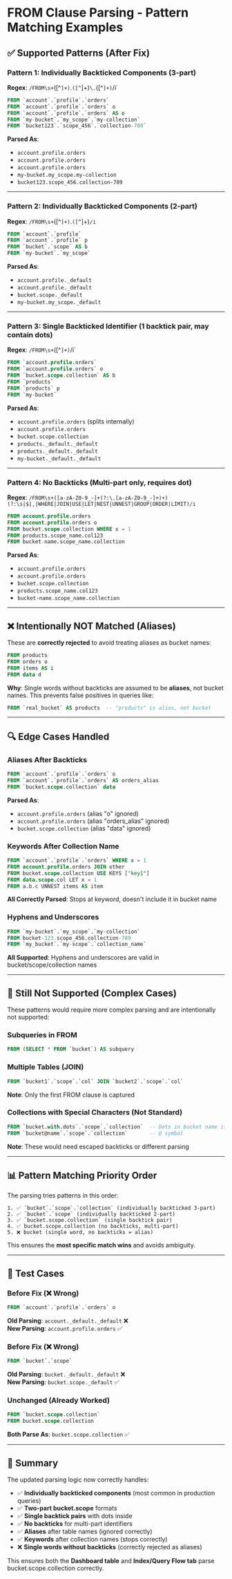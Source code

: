 # FROM Clause Parsing - Pattern Matching Examples

## ✅ Supported Patterns (After Fix)

### Pattern 1: Individually Backticked Components (3-part)
**Regex**: `/FROM\s+`([^`]+)`\.`([^`]+)`\.`([^`]+)`/i`

```sql
FROM `account`.`profile`.`orders`
FROM `account`.`profile`.`orders` o
FROM `account`.`profile`.`orders` AS o
FROM `my-bucket`.`my_scope`.`my-collection`
FROM `bucket123`.`scope_456`.`collection-789`
```
**Parsed As**:
- `account.profile.orders`
- `account.profile.orders`
- `account.profile.orders`
- `my-bucket.my_scope.my-collection`
- `bucket123.scope_456.collection-789`

---

### Pattern 2: Individually Backticked Components (2-part)
**Regex**: `/FROM\s+`([^`]+)`\.`([^`]+)`/i`

```sql
FROM `account`.`profile`
FROM `account`.`profile` p
FROM `bucket`.`scope` AS b
FROM `my-bucket`.`my_scope`
```
**Parsed As**:
- `account.profile._default`
- `account.profile._default`
- `bucket.scope._default`
- `my-bucket.my_scope._default`

---

### Pattern 3: Single Backticked Identifier (1 backtick pair, may contain dots)
**Regex**: `/FROM\s+`([^`]+)`/i`

```sql
FROM `account.profile.orders`
FROM `account.profile.orders` o
FROM `bucket.scope.collection` AS b
FROM `products`
FROM `products` p
FROM `my-bucket`
```
**Parsed As**:
- `account.profile.orders` (splits internally)
- `account.profile.orders`
- `bucket.scope.collection`
- `products._default._default`
- `products._default._default`
- `my-bucket._default._default`

---

### Pattern 4: No Backticks (Multi-part only, requires dot)
**Regex**: `/FROM\s+([a-zA-Z0-9_-]+(?:\.[a-zA-Z0-9_-]+)+)(?:\s|$|,|WHERE|JOIN|USE|LET|NEST|UNNEST|GROUP|ORDER|LIMIT)/i`

```sql
FROM account.profile.orders
FROM account.profile.orders o
FROM bucket.scope.collection WHERE x = 1
FROM products.scope_name.col123
FROM bucket-name.scope_name.collection
```
**Parsed As**:
- `account.profile.orders`
- `account.profile.orders`
- `bucket.scope.collection`
- `products.scope_name.col123`
- `bucket-name.scope_name.collection`

---

## ❌ Intentionally NOT Matched (Aliases)

These are **correctly rejected** to avoid treating aliases as bucket names:

```sql
FROM products
FROM orders o
FROM items AS i
FROM data d
```
**Why**: Single words without backticks are assumed to be **aliases**, not bucket names. This prevents false positives in queries like:
```sql
FROM `real_bucket` AS products  -- "products" is alias, not bucket
```

---

## 🔍 Edge Cases Handled

### Aliases After Backticks
```sql
FROM `account`.`profile`.`orders` o
FROM `account`.`profile`.`orders` AS orders_alias
FROM `bucket.scope.collection` data
```
**Parsed As**:
- `account.profile.orders` (alias "o" ignored)
- `account.profile.orders` (alias "orders_alias" ignored)
- `bucket.scope.collection` (alias "data" ignored)

### Keywords After Collection Name
```sql
FROM `account`.`profile`.`orders` WHERE x = 1
FROM account.profile.orders JOIN other
FROM bucket.scope.collection USE KEYS ["key1"]
FROM data.scope.col LET x = 1
FROM a.b.c UNNEST items AS item
```
**All Correctly Parsed**: Stops at keyword, doesn't include it in bucket name

### Hyphens and Underscores
```sql
FROM `my-bucket`.`my_scope`.`my-collection`
FROM bucket-123.scope_456.collection-789
FROM `my_bucket`.`my-scope`.`collection_name`
```
**All Supported**: Hyphens and underscores are valid in bucket/scope/collection names

---

## 🛑 Still Not Supported (Complex Cases)

These patterns would require more complex parsing and are intentionally not supported:

### Subqueries in FROM
```sql
FROM (SELECT * FROM `bucket`) AS subquery
```

### Multiple Tables (JOIN)
```sql
FROM `bucket1`.`scope`.`col` JOIN `bucket2`.`scope`.`col`
```
**Note**: Only the first FROM clause is captured

### Collections with Special Characters (Not Standard)
```sql
FROM `bucket.with.dots`.`scope`.`collection`  -- Dots in bucket name itself
FROM `bucket@name`.`scope`.`collection`       -- @ symbol
```
**Note**: These would need escaped backticks or different parsing

---

## 📊 Pattern Matching Priority Order

The parsing tries patterns in this order:

```
1. ✅ `bucket`.`scope`.`collection` (individually backticked 3-part)
2. ✅ `bucket`.`scope` (individually backticked 2-part)
3. ✅ `bucket.scope.collection` (single backtick pair)
4. ✅ bucket.scope.collection (no backticks, multi-part)
5. ❌ bucket (single word, no backticks = alias)
```

This ensures the **most specific match wins** and avoids ambiguity.

---

## 🧪 Test Cases

### Before Fix (❌ Wrong)
```sql
FROM `account`.`profile`.`orders` o
```
**Old Parsing**: `account._default._default` ❌  
**New Parsing**: `account.profile.orders` ✅

### Before Fix (❌ Wrong)
```sql
FROM `bucket`.`scope`
```
**Old Parsing**: `bucket._default._default` ❌  
**New Parsing**: `bucket.scope._default` ✅

### Unchanged (Already Worked)
```sql
FROM `bucket.scope.collection`
FROM bucket.scope.collection
```
**Both Parse As**: `bucket.scope.collection` ✅

---

## 📝 Summary

The updated parsing logic now correctly handles:
- ✅ **Individually backticked components** (most common in production queries)
- ✅ **Two-part bucket.scope** formats
- ✅ **Single backtick pairs** with dots inside
- ✅ **No backticks** for multi-part identifiers
- ✅ **Aliases** after table names (ignored correctly)
- ✅ **Keywords** after collection names (stops correctly)
- ❌ **Single words without backticks** (correctly rejected as aliases)

This ensures both the **Dashboard table** and **Index/Query Flow tab** parse bucket.scope.collection correctly.
